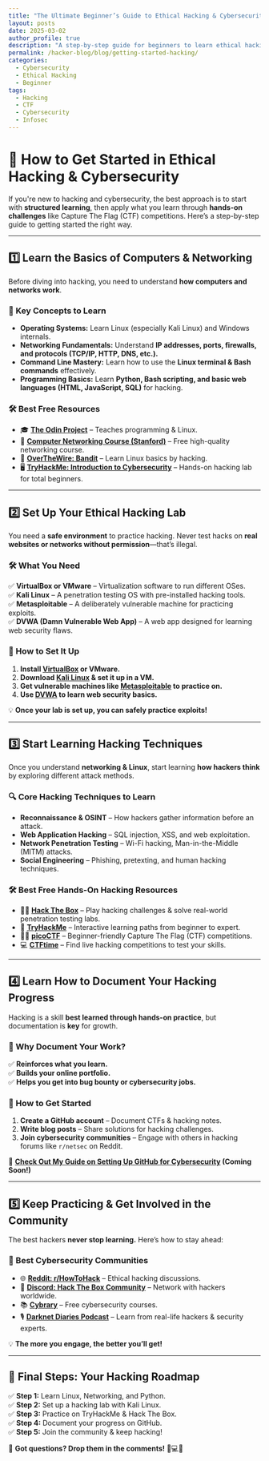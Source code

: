```yaml
---
title: "The Ultimate Beginner’s Guide to Ethical Hacking & Cybersecurity"
layout: posts
date: 2025-03-02
author_profile: true
description: "A step-by-step guide for beginners to learn ethical hacking, set up a cyber lab, and start solving CTF challenges."
permalink: /hacker-blog/blog/getting-started-hacking/
categories:
  - Cybersecurity
  - Ethical Hacking
  - Beginner
tags:
  - Hacking
  - CTF
  - Cybersecurity
  - Infosec
---
```


# 🚀 **How to Get Started in Ethical Hacking & Cybersecurity**

If you're new to hacking and cybersecurity, the best approach is to start with **structured learning**, then apply what you learn through **hands-on challenges** like Capture The Flag (CTF) competitions. Here’s a step-by-step guide to getting started the right way.

---

## **1️⃣ Learn the Basics of Computers & Networking**
Before diving into hacking, you need to understand **how computers and networks work**.

### **📌 Key Concepts to Learn**
- **Operating Systems:** Learn Linux (especially Kali Linux) and Windows internals.
- **Networking Fundamentals:** Understand **IP addresses, ports, firewalls, and protocols (TCP/IP, HTTP, DNS, etc.).**
- **Command Line Mastery:** Learn how to use the **Linux terminal & Bash commands** effectively.
- **Programming Basics:** Learn **Python, Bash scripting, and basic web languages (HTML, JavaScript, SQL)** for hacking.

### **🛠 Best Free Resources**
- 🎓 **[The Odin Project](https://www.theodinproject.com/)** – Teaches programming & Linux.
- 📖 **[Computer Networking Course (Stanford)](https://cs144.github.io/)** – Free high-quality networking course.
- 🐧 **[OverTheWire: Bandit](https://overthewire.org/wargames/bandit/)** – Learn Linux basics by hacking.
- 🖥️ **[TryHackMe: Introduction to Cybersecurity](https://tryhackme.com/room/introtoinfosec)** – Hands-on hacking lab for total beginners.

---

## **2️⃣ Set Up Your Ethical Hacking Lab**
You need a **safe environment** to practice hacking. Never test hacks on **real websites or networks without permission**—that’s illegal.

### **🛠 What You Need**
✅ **VirtualBox or VMware** – Virtualization software to run different OSes.  
✅ **Kali Linux** – A penetration testing OS with pre-installed hacking tools.  
✅ **Metasploitable** – A deliberately vulnerable machine for practicing exploits.  
✅ **DVWA (Damn Vulnerable Web App)** – A web app designed for learning web security flaws.

### **📌 How to Set It Up**
1. **Install [VirtualBox](https://www.virtualbox.org/) or VMware.**
2. **Download [Kali Linux](https://www.kali.org/get-kali/#kali-platforms) & set it up in a VM.**
3. **Get vulnerable machines like [Metasploitable](https://sourceforge.net/projects/metasploitable/) to practice on.**
4. **Use [DVWA](http://dvwa.co.uk/) to learn web security basics.**

💡 **Once your lab is set up, you can safely practice exploits!**

---

## **3️⃣ Start Learning Hacking Techniques**
Once you understand **networking & Linux**, start learning **how hackers think** by exploring different attack methods.

### **🔍 Core Hacking Techniques to Learn**
- **Reconnaissance & OSINT** – How hackers gather information before an attack.
- **Web Application Hacking** – SQL injection, XSS, and web exploitation.
- **Network Penetration Testing** – Wi-Fi hacking, Man-in-the-Middle (MITM) attacks.
- **Social Engineering** – Phishing, pretexting, and human hacking techniques.

### **🛠 Best Free Hands-On Hacking Resources**
- 🕵️‍♂️ **[Hack The Box](https://www.hackthebox.com/)** – Play hacking challenges & solve real-world penetration testing labs.
- 🎯 **[TryHackMe](https://tryhackme.com/)** – Interactive learning paths from beginner to expert.
- 🏴‍☠️ **[picoCTF](https://picoctf.org/)** – Beginner-friendly Capture The Flag (CTF) competitions.
- 💻 **[CTFtime](https://ctftime.org/)** – Find live hacking competitions to test your skills.

---

## **4️⃣ Learn How to Document Your Hacking Progress**
Hacking is a skill **best learned through hands-on practice**, but documentation is **key** for growth.

### **🔹 Why Document Your Work?**
✅ **Reinforces what you learn.**  
✅ **Builds your online portfolio.**  
✅ **Helps you get into bug bounty or cybersecurity jobs.**

### **📌 How to Get Started**
1. **Create a GitHub account** – Document CTFs & hacking notes.
2. **Write blog posts** – Share solutions for hacking challenges.
3. **Join cybersecurity communities** – Engage with others in hacking forums like `r/netsec` on Reddit.

🔗 **[Check Out My Guide on Setting Up GitHub for Cybersecurity](https://github.com/) (Coming Soon!)**

---

## **5️⃣ Keep Practicing & Get Involved in the Community**
The best hackers **never stop learning.** Here’s how to stay ahead:  

### **📌 Best Cybersecurity Communities**
- 🌐 **[Reddit: r/HowToHack](https://www.reddit.com/r/howtohack/)** – Ethical hacking discussions.
- 💬 **[Discord: Hack The Box Community](https://discord.gg/hackthebox)** – Network with hackers worldwide.
- 📚 **[Cybrary](https://www.cybrary.it/)** – Free cybersecurity courses.
- 🎙️ **[Darknet Diaries Podcast](https://darknetdiaries.com/)** – Learn from real-life hackers & security experts.

💡 **The more you engage, the better you’ll get!**

---

## **🚀 Final Steps: Your Hacking Roadmap**
✅ **Step 1:** Learn Linux, Networking, and Python.  
✅ **Step 2:** Set up a hacking lab with Kali Linux.  
✅ **Step 3:** Practice on TryHackMe & Hack The Box.  
✅ **Step 4:** Document your progress on GitHub.  
✅ **Step 5:** Join the community & keep hacking!  

💬 **Got questions? Drop them in the comments!** 🚀💻🔥

